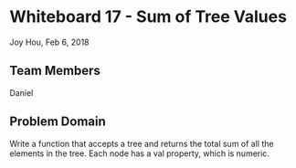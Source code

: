 # Whiteboard 17 - Sum of Tree Values
Joy Hou, Feb 6, 2018

## Team Members
Daniel

## Problem Domain
Write a function that accepts a tree and returns the total sum of all the elements in the tree. Each node has a val property, which is numeric.